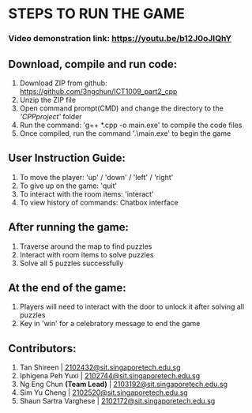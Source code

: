 
# STEPS TO RUN THE GAME

### Video demonstration link: https://youtu.be/b12J0oJIQhY

## Download, compile and run code:
1. Download ZIP from github: https://github.com/3ngchun/ICT1009_part2_cpp
2. Unzip the ZIP file
3. Open command prompt(CMD) and change the directory to the *'CPPproject'* folder
4. Run the command: 'g++ *.cpp -o main.exe' to compile the code files
5. Once compiled, run the command '.\main.exe' to begin the game

## User Instruction Guide:
1. To move the player: 'up' / 'down' / 'left' / 'right' 
2. To give up on the game: 'quit'
3. To interact with the room items: 'interact'
4. To view history of commands: Chatbox interface

## After running the game:
1. Traverse around the map to find puzzles
2. Interact with room items to solve puzzles
3. Solve all 5 puzzles successfully

## At the end of the game:
1. Players will need to interact with the door to unlock it after solving all puzzles
2. Key in 'win' for a celebratory message to end the game

## Contributors:
1. Tan Shireen | 2102432@sit.singaporetech.edu.sg
2. Iphigena Peh Yuxi | 2102744@sit.singaporetech.edu.sg
3. Ng Eng Chun **(Team Lead)** | 2103192@sit.singaporetech.edu.sg
4. Sim Yu Cheng | 2102520@sit.singaporetech.edu.sg
5. Shaun Sartra Varghese | 2102172@sit.singaporetech.edu.sg
